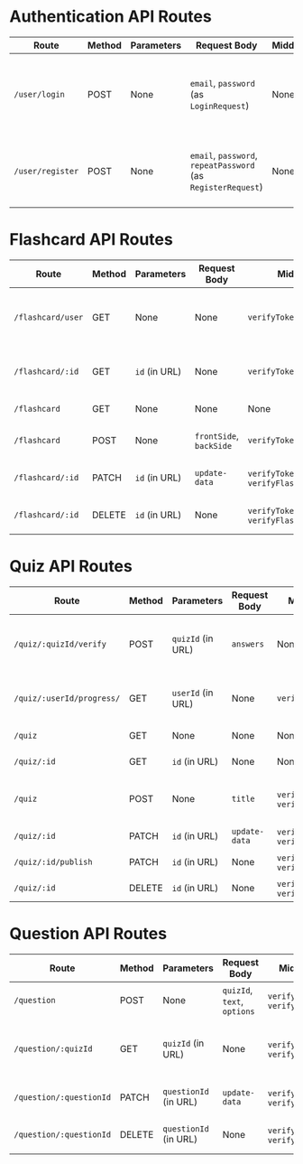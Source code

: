 # Authentication API Routes

| Route            | Method | Parameters | Request Body                                                 | Middleware | Description                                                                 |
| ---------------- | ------ | ---------- | ------------------------------------------------------------ | ---------- | --------------------------------------------------------------------------- |
| `/user/login`    | POST   | None       | `email`, `password` (as `LoginRequest`)                      | None       | Authenticates a user and returns a token. Special handling for admin login. |
| `/user/register` | POST   | None       | `email`, `password`, `repeatPassword` (as `RegisterRequest`) | None       | Registers a new user, with email and password validation.                   |

# Flashcard API Routes

| Route             | Method | Parameters    | Request Body            | Middleware                                | Description                                  |
| ----------------- | ------ | ------------- | ----------------------- | ----------------------------------------- | -------------------------------------------- |
| `/flashcard/user` | GET    | None          | None                    | `verifyToken`                             | Retrieves flashcards for the logged-in user. |
| `/flashcard/:id`  | GET    | `id` (in URL) | None                    | `verifyToken`                             | Retrieves a specific flashcard by ID.        |
| `/flashcard`      | GET    | None          | None                    | None                                      | Lists all flashcards.                        |
| `/flashcard`      | POST   | None          | `frontSide`, `backSide` | `verifyToken`                             | Creates a new flashcard.                     |
| `/flashcard/:id`  | PATCH  | `id` (in URL) | `update-data`           | `verifyToken`, `verifyFlashcardOwnership` | Updates a flashcard by ID.                   |
| `/flashcard/:id`  | DELETE | `id` (in URL) | None                    | `verifyToken`, `verifyFlashcardOwnership` | Deletes a flashcard by ID.                   |

# Quiz API Routes

| Route                     | Method | Parameters        | Request Body  | Middleware                        | Description                              |
| ------------------------- | ------ | ----------------- | ------------- | --------------------------------- | ---------------------------------------- |
| `/quiz/:quizId/verify`    | POST   | `quizId` (in URL) | `answers`     | None                              | Verifies quiz answers and returns score. |
| `/quiz/:userId/progress/` | GET    | `userId` (in URL) | None          | `verifyToken`                     | Retrieves quiz progress for a user.      |
| `/quiz`                   | GET    | None              | None          | None                              | Lists all quizzes.                       |
| `/quiz/:id`               | GET    | `id` (in URL)     | None          | None                              | Retrieves a quiz by ID.                  |
| `/quiz`                   | POST   | None              | `title`       | `verifyToken`, `verifyAdminToken` | Creates a new unpublished quiz.          |
| `/quiz/:id`               | PATCH  | `id` (in URL)     | `update-data` | `verifyToken`, `verifyAdminToken` | Updates a quiz by ID.                    |
| `/quiz/:id/publish`       | PATCH  | `id` (in URL)     | None          | `verifyToken`, `verifyAdminToken` | Publishes a quiz.                        |
| `/quiz/:id`               | DELETE | `id` (in URL)     | None          | `verifyToken`, `verifyAdminToken` | Deletes a quiz by ID.                    |

# Question API Routes

| Route                   | Method | Parameters            | Request Body                | Middleware                        | Description                              |
| ----------------------- | ------ | --------------------- | --------------------------- | --------------------------------- | ---------------------------------------- |
| `/question`             | POST   | None                  | `quizId`, `text`, `options` | `verifyToken`, `verifyAdminToken` | Adds a new question to a quiz.           |
| `/question/:quizId`     | GET    | `quizId` (in URL)     | None                        | `verifyToken`, `verifyAdminToken` | Retrieves questions for a specific quiz. |
| `/question/:questionId` | PATCH  | `questionId` (in URL) | `update-data`               | `verifyToken`, `verifyAdminToken` | Updates a question by its ID.            |
| `/question/:questionId` | DELETE | `questionId` (in URL) | None                        | `verifyToken`, `verifyAdminToken` | Deletes a question by its ID.            |
